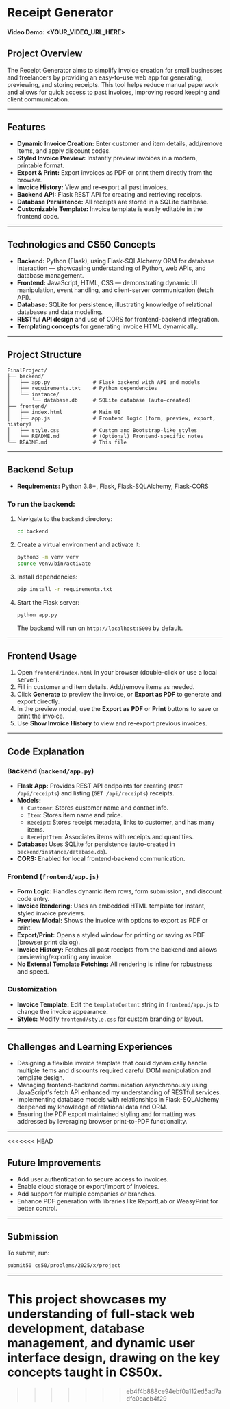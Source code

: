 # Receipt Generator

#### Video Demo: <YOUR_VIDEO_URL_HERE>

## Project Overview

The Receipt Generator aims to simplify invoice creation for small businesses and freelancers by providing an easy-to-use web app for generating, previewing, and storing receipts. This tool helps reduce manual paperwork and allows for quick access to past invoices, improving record keeping and client communication.

---

## Features
- **Dynamic Invoice Creation:** Enter customer and item details, add/remove items, and apply discount codes.
- **Styled Invoice Preview:** Instantly preview invoices in a modern, printable format.
- **Export & Print:** Export invoices as PDF or print them directly from the browser.
- **Invoice History:** View and re-export all past invoices.
- **Backend API:** Flask REST API for creating and retrieving receipts.
- **Database Persistence:** All receipts are stored in a SQLite database.
- **Customizable Template:** Invoice template is easily editable in the frontend code.

---

## Technologies and CS50 Concepts

- **Backend:** Python (Flask), using Flask-SQLAlchemy ORM for database interaction — showcasing understanding of Python, web APIs, and database management.
- **Frontend:** JavaScript, HTML, CSS — demonstrating dynamic UI manipulation, event handling, and client-server communication (fetch API).
- **Database:** SQLite for persistence, illustrating knowledge of relational databases and data modeling.
- **RESTful API design** and use of CORS for frontend-backend integration.
- **Templating concepts** for generating invoice HTML dynamically.

---

## Project Structure

```
FinalProject/
├── backend/
│   ├── app.py              # Flask backend with API and models
│   ├── requirements.txt    # Python dependencies
│   └── instance/
│       └── database.db     # SQLite database (auto-created)
├── frontend/
│   ├── index.html          # Main UI
│   ├── app.js              # Frontend logic (form, preview, export, history)
│   ├── style.css           # Custom and Bootstrap-like styles
│   └── README.md           # (Optional) Frontend-specific notes
└── README.md               # This file
```

---

## Backend Setup
- **Requirements:** Python 3.8+, Flask, Flask-SQLAlchemy, Flask-CORS

### To run the backend:
1. Navigate to the `backend` directory:
   ```bash
   cd backend
   ```
2. Create a virtual environment and activate it:
   ```bash
   python3 -m venv venv
   source venv/bin/activate
   ```
3. Install dependencies:
   ```bash
   pip install -r requirements.txt
   ```
4. Start the Flask server:
   ```bash
   python app.py
   ```
   The backend will run on `http://localhost:5000` by default.

---

## Frontend Usage
1. Open `frontend/index.html` in your browser (double-click or use a local server).
2. Fill in customer and item details. Add/remove items as needed.
3. Click **Generate** to preview the invoice, or **Export as PDF** to generate and export directly.
4. In the preview modal, use the **Export as PDF** or **Print** buttons to save or print the invoice.
5. Use **Show Invoice History** to view and re-export previous invoices.

---

## Code Explanation

### Backend (`backend/app.py`)
- **Flask App:** Provides REST API endpoints for creating (`POST /api/receipts`) and listing (`GET /api/receipts`) receipts.
- **Models:**
  - `Customer`: Stores customer name and contact info.
  - `Item`: Stores item name and price.
  - `Receipt`: Stores receipt metadata, links to customer, and has many items.
  - `ReceiptItem`: Associates items with receipts and quantities.
- **Database:** Uses SQLite for persistence (auto-created in `backend/instance/database.db`).
- **CORS:** Enabled for local frontend-backend communication.

### Frontend (`frontend/app.js`)
- **Form Logic:** Handles dynamic item rows, form submission, and discount code entry.
- **Invoice Rendering:** Uses an embedded HTML template for instant, styled invoice previews.
- **Preview Modal:** Shows the invoice with options to export as PDF or print.
- **Export/Print:** Opens a styled window for printing or saving as PDF (browser print dialog).
- **Invoice History:** Fetches all past receipts from the backend and allows previewing/exporting any invoice.
- **No External Template Fetching:** All rendering is inline for robustness and speed.

### Customization
- **Invoice Template:** Edit the `templateContent` string in `frontend/app.js` to change the invoice appearance.
- **Styles:** Modify `frontend/style.css` for custom branding or layout.

---

## Challenges and Learning Experiences

- Designing a flexible invoice template that could dynamically handle multiple items and discounts required careful DOM manipulation and template design.
- Managing frontend-backend communication asynchronously using JavaScript's fetch API enhanced my understanding of RESTful services.
- Implementing database models with relationships in Flask-SQLAlchemy deepened my knowledge of relational data and ORM.
- Ensuring the PDF export maintained styling and formatting was addressed by leveraging browser print-to-PDF functionality.

---
<<<<<<< HEAD

## Future Improvements

- Add user authentication to secure access to invoices.
- Enable cloud storage or export/import of invoices.
- Add support for multiple companies or branches.
- Enhance PDF generation with libraries like ReportLab or WeasyPrint for better control.

---

## Submission

To submit, run:

```bash
submit50 cs50/problems/2025/x/project
```

---

This project showcases my understanding of full-stack web development, database management, and dynamic user interface design, drawing on the key concepts taught in CS50x.
=======
>>>>>>> eb4f4b888ce94ebf0a112ed5ad7adfc0eacb4f29
